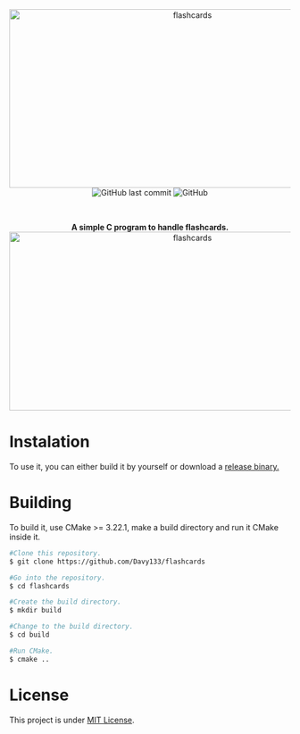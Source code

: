 <div align="center">
<img src="https://socialify.git.ci/Davy133/flashcards/image?font=Source%20Code%20Pro&language=1&name=1&owner=1&theme=Auto" alt="flashcards" width="640" height="320" /></br>
</div>

<div align="center">
<img alt="GitHub last commit" src="https://img.shields.io/github/last-commit/Davy133/flashcards">
<img alt="GitHub" src="https://img.shields.io/github/license/Davy133/flashcards">
</div>

&nbsp;

<div align="center">
<b>A simple C program to handle flashcards.</b>
</div>

<div align="center">
<img src="https://github.com/Davy133/flashcards/assets/55928285/91591882-cbfd-45c2-a7a4-69f69b6b5d20" alt="flashcards" width="640" height="320" /></br>
</div>

<div>
<h1>Instalation</h1>
<p>To use it, you can either build it by yourself or download a <a href="https://github.com/Davy133/flashcards/releases/tag/v0.0.1-alpha-fc.1">release binary.</a> </p>
</div>
<div>
<h1>Building</h1>
<p>To build it, use CMake >= 3.22.1, make a build directory and run it CMake inside it.</p>

```bash
#Clone this repository.
$ git clone https://github.com/Davy133/flashcards

#Go into the repository.
$ cd flashcards

#Create the build directory.
$ mkdir build

#Change to the build directory.
$ cd build

#Run CMake.
$ cmake ..
```
</div>
<div>
<h1>License</h1>
<p>This project is under <a href="https://github.com/Davy133/flashcards/blob/main/LICENSE">MIT License</a>.</p>
</div>
